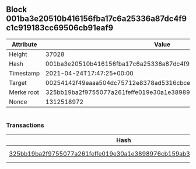 ## Block 001ba3e20510b416156fba17c6a25336a87dc4f9c1c919183cc69506cb91eaf9

Attribute | Value
--- | ---
Height | 37028
Hash | 001ba3e20510b416156fba17c6a25336a87dc4f9c1c919183cc69506cb91eaf9
Timestamp | 2021-04-24T17:47:25+00:00
Target | 00254142f49eaaa504dc75712e8378ad5316cbcead634704b3734b6271167cc4
Merke root | 325bb19ba2f9755077a261feffe019e30a1e3898976cb159ab3e386001392e46
Nonce | 1312518972

```

```

### Transactions

Hash | Amount
--- | ---
[325bb19ba2f9755077a261feffe019e30a1e3898976cb159ab3e386001392e46](325bb19ba2f9755077a261feffe019e30a1e3898976cb159ab3e386001392e46.md) | 10.00000000 SKEPTI 
